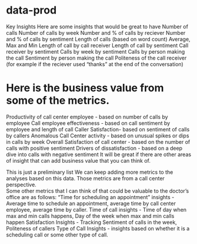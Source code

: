 # data-prod
Key Insights
Here are some insights that would be great to have
Number of calls 
Number of calls by week
Number and % of calls by reciever
Number and % of calls by sentiment
Length of calls (based on word count) Average, Max and Min
Length of call by call receiver
Length of call by sentiment
Call receiver by sentiment
Calls by week by sentiment
Calls by person making the call
Sentiment by person making the call
Politeness of the call receiver (for example if the reciever used “thanks” at the end of the conversation)


# Here is the business value from some of the metrics.
Productivity of call center employee - based on number of calls by employee
Call employee effectiveness - based on call sentiment by employee and length of call
Caller Satisfaction- based on sentiment of calls by callers
Anomalous Call Center activity - based on unusual spikes or dips in calls by week
Overall Satisfaction of call center - based on the number of calls with positive sentiment
Drivers of dissatisfaction - based on a deep dive into calls with negative sentiment 
It will be great if there are other areas of insight that can add business value that you can think of.

This is just a preliminary list
We can keep adding more metrics to the analyses based on this data.  Those metrics are from a call center perspective.  
Some other metrics that I can think of that could be valuable to the doctor’s office are as follows:
“Time for scheduling an appointment” insights  - Average time to schedule an appointment, average time by call center employee, average time by caller.
Time of call insights - Time of day when max and min calls happens, Day of the week when max and min calls happen 
Satisfaction Insights - Tracking Sentiment of calls in the week, Politeness of callers
Type of Call Insights - insights based on whether it is a scheduling call or some other type of call.
